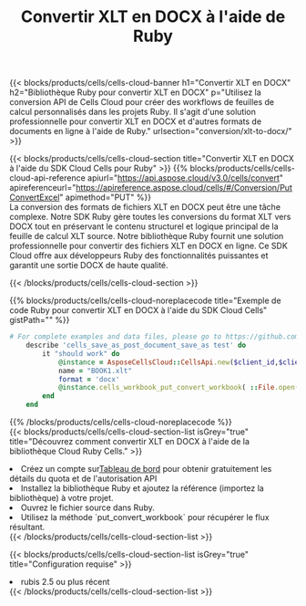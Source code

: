 ﻿---
title:  Convertir XLT en DOCX à l'aide de Ruby
description:  Utilisation du SDK Cloud Aspose.Cells pour Ruby pour convertir un fichier au format XLT en fichier au format DOCX.
kwords: Excel, Convert XLT to DOCX, REST, Ruby
howto: How to convert XLT to DOCX using Aspose.Cells Cloud Ruby library.
---
{{< blocks/products/cells/cells-cloud-banner h1="Convertir XLT en DOCX" h2="Bibliothèque Ruby pour convertir XLT en DOCX" p="Utilisez la conversion API de Cells Cloud pour créer des workflows de feuilles de calcul personnalisés dans les projets Ruby. Il s\'agit d\'une solution professionnelle pour convertir XLT en DOCX et d\'autres formats de documents en ligne à l\'aide de Ruby." urlsection="conversion/xlt-to-docx/" >}}

{{< blocks/products/cells/cells-cloud-section title="Convertir XLT en DOCX à l\'aide du SDK Cloud Cells pour Ruby" >}}
{{% blocks/products/cells/cells-cloud-api-reference apiurl="https://api.aspose.cloud/v3.0/cells/convert" apireferenceurl="https://apireference.aspose.cloud/cells/#/Conversion/PutConvertExcel" apimethod="PUT" %}}
<br/>
La conversion des formats de fichiers XLT en DOCX peut être une tâche complexe. Notre SDK Ruby gère toutes les conversions du format XLT vers DOCX tout en préservant le contenu structurel et logique principal de la feuille de calcul XLT source. Notre bibliothèque Ruby fournit une solution professionnelle pour convertir des fichiers XLT en DOCX en ligne. Ce SDK Cloud offre aux développeurs Ruby des fonctionnalités puissantes et garantit une sortie DOCX de haute qualité.

{{< /blocks/products/cells/cells-cloud-section >}}

{{% blocks/products/cells/cells-cloud-noreplacecode title="Exemple de code Ruby pour convertir XLT en DOCX à l\'aide du SDK Cloud Cells" gistPath="" %}}
 
```ruby
# For complete examples and data files, please go to https://github.com/aspose-cells-cloud/aspose-cells-cloud-ruby/
    describe 'cells_save_as_post_document_save_as test' do
        it "should work" do
            @instance = AsposeCellsCloud::CellsApi.new($client_id,$client_secret,"v3.0","https://api.aspose.cloud/")
            name = "BOOK1.xlt"
            format = 'docx'
            @instance.cells_workbook_put_convert_workbook( ::File.open(File.expand_path("data/"+name),"r")  {|io| io.read(io.size) },{:format=>format})     
        end
    end
```
 
{{% /blocks/products/cells/cells-cloud-noreplacecode %}}
<br/>
{{< blocks/products/cells/cells-cloud-section-list isGrey="true" title="Découvrez comment convertir XLT en DOCX à l\'aide de la bibliothèque Cloud Ruby Cells." >}}
<li> Créez un compte sur<a href="https://dashboard.aspose.cloud/">Tableau de bord</a> pour obtenir gratuitement les détails du quota et de l'autorisation API</li>
<li>Installez la bibliothèque Ruby et ajoutez la référence (importez la bibliothèque) à votre projet.</li>
<li>Ouvrez le fichier source dans Ruby.</li>
<li>Utilisez la méthode `put_convert_workbook` pour récupérer le flux résultant.</li>
{{< /blocks/products/cells/cells-cloud-section-list >}}

{{< blocks/products/cells/cells-cloud-section-list isGrey="true" title="Configuration requise" >}}
<li>rubis 2.5 ou plus récent</li>
{{< /blocks/products/cells/cells-cloud-section-list >}}
